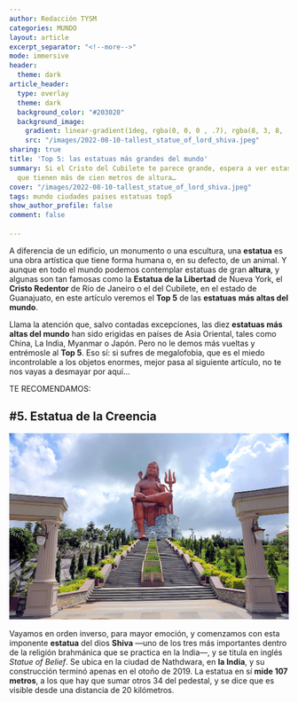 ```yaml
---
author: Redacción TYSM
categories: MUNDO
layout: article
excerpt_separator: "<!--more-->"
mode: immersive
header:
  theme: dark
article_header:
  type: overlay
  theme: dark
  background_color: "#203028"
  background_image:
    gradient: linear-gradient(1deg, rgba(0, 0, 0 , .7), rgba(8, 3, 8, .9))
    src: "/images/2022-08-10-tallest_statue_of_lord_shiva.jpeg"
sharing: true
title: 'Top 5: las estatuas más grandes del mundo'
summary: Si el Cristo del Cubilete te parece grande, espera a ver estas construcciones
  que tienen más de cien metros de altura…
cover: "/images/2022-08-10-tallest_statue_of_lord_shiva.jpeg"
tags: mundo ciudades paises estatuas top5
show_author_profile: false
comment: false

---
```

A diferencia de un edificio, un monumento o una escultura, una **estatua** es una obra artística que tiene forma humana o, en su defecto, de un animal. Y aunque en todo el mundo podemos contemplar estatuas de gran **altura**, y algunas son tan famosas como la **Estatua de la Libertad** de Nueva York, el **Cristo Redentor** de Río de Janeiro o el del Cubilete, en el estado de Guanajuato, en este artículo veremos el **Top 5** de las **estatuas** **más altas del mundo**.

Llama la atención que, salvo contadas excepciones, las diez **estatuas más altas del mundo** han sido erigidas en países de Asia Oriental, tales como China, La India, Myanmar o Japón. Pero no le demos más vueltas y entrémosle al **Top 5**. Eso sí: si sufres de megalofobia, que es el miedo incontrolable a los objetos enormes, mejor pasa al siguiente artículo, no te nos vayas a desmayar por aquí…

TE RECOMENDAMOS:

## #5. Estatua de la Creencia

![](/images/2022-08-10-belief1.jpg)

Vayamos en orden inverso, para mayor emoción, y comenzamos con esta imponente **estatua** del dios **Shiva** —uno de los tres más importantes dentro de la religión brahmánica que se practica en la India—, y se titula en inglés _Statue of Belief_. Se ubica en la ciudad de Nathdwara, en **la India**, y su construcción terminó apenas en el otoño de 2019. La estatua en sí **mide 107 metros**, a los que hay que sumar otros 34 del pedestal, y se dice que es visible desde una distancia de 20 kilómetros.